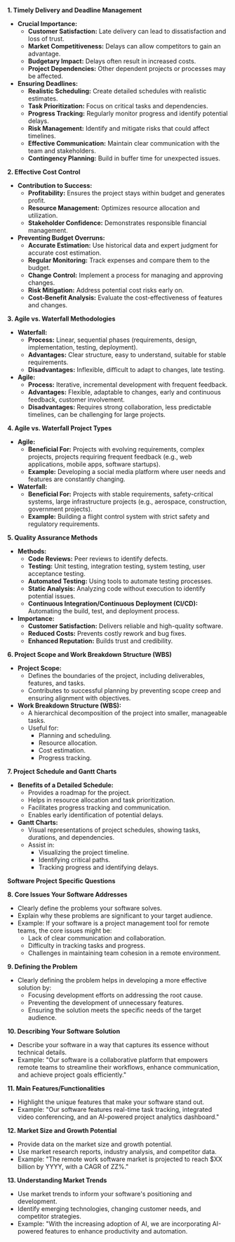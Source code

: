 **1. Timely Delivery and Deadline Management**

* **Crucial Importance:**
    * **Customer Satisfaction:** Late delivery can lead to dissatisfaction and loss of trust.
    * **Market Competitiveness:** Delays can allow competitors to gain an advantage.
    * **Budgetary Impact:** Delays often result in increased costs.
    * **Project Dependencies:** Other dependent projects or processes may be affected.
* **Ensuring Deadlines:**
    * **Realistic Scheduling:** Create detailed schedules with realistic estimates.
    * **Task Prioritization:** Focus on critical tasks and dependencies.
    * **Progress Tracking:** Regularly monitor progress and identify potential delays.
    * **Risk Management:** Identify and mitigate risks that could affect timelines.
    * **Effective Communication:** Maintain clear communication with the team and stakeholders.
    * **Contingency Planning:** Build in buffer time for unexpected issues.

**2. Effective Cost Control**

* **Contribution to Success:**
    * **Profitability:** Ensures the project stays within budget and generates profit.
    * **Resource Management:** Optimizes resource allocation and utilization.
    * **Stakeholder Confidence:** Demonstrates responsible financial management.
* **Preventing Budget Overruns:**
    * **Accurate Estimation:** Use historical data and expert judgment for accurate cost estimation.
    * **Regular Monitoring:** Track expenses and compare them to the budget.
    * **Change Control:** Implement a process for managing and approving changes.
    * **Risk Mitigation:** Address potential cost risks early on.
    * **Cost-Benefit Analysis:** Evaluate the cost-effectiveness of features and changes.

**3. Agile vs. Waterfall Methodologies**

* **Waterfall:**
    * **Process:** Linear, sequential phases (requirements, design, implementation, testing, deployment).
    * **Advantages:** Clear structure, easy to understand, suitable for stable requirements.
    * **Disadvantages:** Inflexible, difficult to adapt to changes, late testing.
* **Agile:**
    * **Process:** Iterative, incremental development with frequent feedback.
    * **Advantages:** Flexible, adaptable to changes, early and continuous feedback, customer involvement.
    * **Disadvantages:** Requires strong collaboration, less predictable timelines, can be challenging for large projects.

**4. Agile vs. Waterfall Project Types**

* **Agile:**
    * **Beneficial For:** Projects with evolving requirements, complex projects, projects requiring frequent feedback (e.g., web applications, mobile apps, software startups).
    * **Example:** Developing a social media platform where user needs and features are constantly changing.
* **Waterfall:**
    * **Beneficial For:** Projects with stable requirements, safety-critical systems, large infrastructure projects (e.g., aerospace, construction, government projects).
    * **Example:** Building a flight control system with strict safety and regulatory requirements.

**5. Quality Assurance Methods**

* **Methods:**
    * **Code Reviews:** Peer reviews to identify defects.
    * **Testing:** Unit testing, integration testing, system testing, user acceptance testing.
    * **Automated Testing:** Using tools to automate testing processes.
    * **Static Analysis:** Analyzing code without execution to identify potential issues.
    * **Continuous Integration/Continuous Deployment (CI/CD):** Automating the build, test, and deployment process.
* **Importance:**
    * **Customer Satisfaction:** Delivers reliable and high-quality software.
    * **Reduced Costs:** Prevents costly rework and bug fixes.
    * **Enhanced Reputation:** Builds trust and credibility.

**6. Project Scope and Work Breakdown Structure (WBS)**

* **Project Scope:**
    * Defines the boundaries of the project, including deliverables, features, and tasks.
    * Contributes to successful planning by preventing scope creep and ensuring alignment with objectives.
* **Work Breakdown Structure (WBS):**
    * A hierarchical decomposition of the project into smaller, manageable tasks.
    * Useful for:
        * Planning and scheduling.
        * Resource allocation.
        * Cost estimation.
        * Progress tracking.

**7. Project Schedule and Gantt Charts**

* **Benefits of a Detailed Schedule:**
    * Provides a roadmap for the project.
    * Helps in resource allocation and task prioritization.
    * Facilitates progress tracking and communication.
    * Enables early identification of potential delays.
* **Gantt Charts:**
    * Visual representations of project schedules, showing tasks, durations, and dependencies.
    * Assist in:
        * Visualizing the project timeline.
        * Identifying critical paths.
        * Tracking progress and identifying delays.

**Software Project Specific Questions**

**8. Core Issues Your Software Addresses**

* Clearly define the problems your software solves.
* Explain why these problems are significant to your target audience.
* Example: If your software is a project management tool for remote teams, the core issues might be:
    * Lack of clear communication and collaboration.
    * Difficulty in tracking tasks and progress.
    * Challenges in maintaining team cohesion in a remote environment.

**9. Defining the Problem**

* Clearly defining the problem helps in developing a more effective solution by:
    * Focusing development efforts on addressing the root cause.
    * Preventing the development of unnecessary features.
    * Ensuring the solution meets the specific needs of the target audience.

**10. Describing Your Software Solution**

* Describe your software in a way that captures its essence without technical details.
* Example: "Our software is a collaborative platform that empowers remote teams to streamline their workflows, enhance communication, and achieve project goals efficiently."

**11. Main Features/Functionalities**

* Highlight the unique features that make your software stand out.
* Example: "Our software features real-time task tracking, integrated video conferencing, and an AI-powered project analytics dashboard."

**12. Market Size and Growth Potential**

* Provide data on the market size and growth potential.
* Use market research reports, industry analysis, and competitor data.
* Example: "The remote work software market is projected to reach $XX billion by YYYY, with a CAGR of ZZ%."

**13. Understanding Market Trends**

* Use market trends to inform your software's positioning and development.
* Identify emerging technologies, changing customer needs, and competitor strategies.
* Example: "With the increasing adoption of AI, we are incorporating AI-powered features to enhance productivity and automation.
